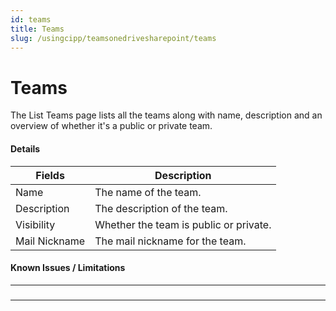 ```yaml
---
id: teams
title: Teams
slug: /usingcipp/teamsonedrivesharepoint/teams
---
```


# Teams

The List Teams page lists all the teams along with name, description and an overview of whether it's a public or private team.

#### Details <a href="#listteams-details" id="listteams-details"></a>

| Fields        | Description                            |
| ------------- | -------------------------------------- |
| Name          | The name of the team.                  |
| Description   | The description of the team.           |
| Visibility    | Whether the team is public or private. |
| Mail Nickname | The mail nickname for the team.        |

#### Known Issues / Limitations <a href="#listteams-knownissues" id="listteams-knownissues"></a>



***

###

***


